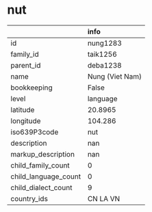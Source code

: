 # nut
|                      | info            |
|:---------------------|:----------------|
| id                   | nung1283        |
| family_id            | taik1256        |
| parent_id            | deba1238        |
| name                 | Nung (Viet Nam) |
| bookkeeping          | False           |
| level                | language        |
| latitude             | 20.8965         |
| longitude            | 104.286         |
| iso639P3code         | nut             |
| description          | nan             |
| markup_description   | nan             |
| child_family_count   | 0               |
| child_language_count | 0               |
| child_dialect_count  | 9               |
| country_ids          | CN LA VN        |